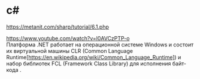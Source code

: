 # c#
https://metanit.com/sharp/tutorial/6.1.php  

https://www.youtube.com/watch?v=l0AVCzPTP-o  
Платформа .NET работает на операционной системе Windows и состоит их виртуальной машины CLR (Common Language Runtime[https://en.wikipedia.org/wiki/Common_Language_Runtime]) и набор библиотек FCL (Framework Class Library) для исполнения байт-кода .
